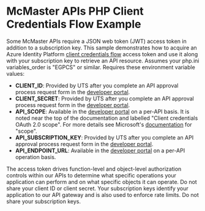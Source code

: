 # McMaster APIs PHP Client Credentials Flow Example

Some McMaster APIs require a JSON web token (JWT) access token in addition to a subscription key.  This sample demonstrates how to acquire an Azure Identity Platform [client credentials flow](https://learn.microsoft.com/en-us/entra/identity-platform/v2-oauth2-client-creds-grant-flow) access token and use it along with your subscription key to retrieve an API resource.  Assumes your php.ini variables_order is "EGPCS" or similar.  Requires these environment variable values:

- **CLIENT_ID**: Provided by UTS after you complete an API approval process request form in the [developer portal](https://developer.api.mcmaster.ca/apis).
- **CLIENT_SECRET**: Provided by UTS after you complete an API approval process request form in the [developer portal](https://developer.api.mcmaster.ca/apis).
- **API_SCOPE**: Available in the [developer portal](https://developer.api.mcmaster.ca) on a per-API basis.  It is noted near the top of the documentation and labelled "Client credentials OAuth 2.0 scope".  For more details see Microsoft's [documentation](https://learn.microsoft.com/en-us/entra/identity-platform/v2-oauth2-client-creds-grant-flow#first-case-access-token-request-with-a-shared-secret) for "scope".
- **API_SUBSCRIPTION_KEY**: Provided by UTS after you complete an API approval process request form in the [developer portal](https://developer.api.mcmaster.ca/apis).
- **API_ENDPOINT_URL**: Available in the [developer portal](https://developer.api.mcmaster.ca) on a per-API operation basis.

The access token drives function-level and object-level authorization controls within our APIs to determine what specific operations your application can perform and on what specific objects it can operate.  Do not share your client ID or client secret.  Your subscription keys identify your application to our API gateway and is also used to enforce rate limits.  Do not share your subscription keys.

